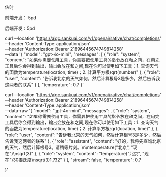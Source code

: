 估时

前端开发： 5pd

后端开发：5pd



curl --location 'https://aigc.sankuai.com/v1/openai/native/chat/completions' \
--header 'Content-Type: application/json' \
--header 'Authorization: Bearer 21896445674749874258' \
--data '{
    "model": "gpt-4o-mini",
    "messages": [
        {
            "role": "system",
            "content": "如果你需要使用工具，你需要把使用工具的指令放在<tool>和</tool>之间，在用完工具后你会得到输出，输出会放在<output>和</output>之间,现在你可以使用如下工具：1. 查询天气的函数为temperature(location, time)；2. 计算平方根sqrt(number)"
        },
        {
            "role": "user",
            "content": "告诉我北京的天气如何，然后计算根号3是多少，然后告诉我这两者的联系"
        }
    ],
    "temperature": 0.7
}'



curl --location 'https://aigc.sankuai.com/v1/openai/native/chat/completions' \
--header 'Authorization: Bearer 21896445674749874258' \
--header 'Content-Type: application/json' \
--data-raw '{
  "model": "gpt-4o-mini",
  "messages": [
        {
            "role": "system",
            "content": "如果你需要使用工具，你需要把使用工具的指令放在<tool>和</tool>之间，在用完工具后你会得到输出，输出会放在<output>和</output>之间,现在你可以使用如下工具：1. 查询天气的函数为temperature(location, time)；2. 计算平方根sqrt(location, time)"
        },
        {
            "role": "user",
            "content": "告诉我北京的天气如何，然后计算根号3是多少，然后告诉我这两者的联系"
        },
        {
            "role": "assistant",
            "content": "好的，我将先查询北京的天气，然后计算根号3。请稍等片刻。\n\n<tool>temperature(\"北京\", \"现在\")</tool>\n<tool>sqrt(3)</tool>"
        },
        {
            "role": "system",
            "content": "<tool>temperature(\"北京\", \"现在\")</tool><output>30摄氏度</output>\n<tool>sqrt(3)</tool><output>1.732</output>"
        }
    ],
  "stream": false,
  "temperature": 0.7

}'